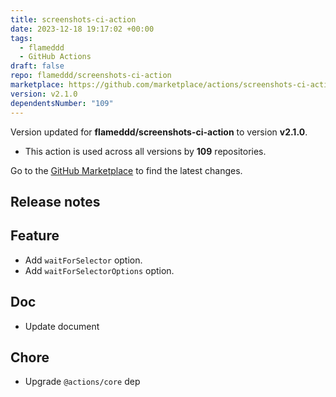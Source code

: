 ```yaml
---
title: screenshots-ci-action
date: 2023-12-18 19:17:02 +00:00
tags:
  - flameddd
  - GitHub Actions
draft: false
repo: flameddd/screenshots-ci-action
marketplace: https://github.com/marketplace/actions/screenshots-ci-action
version: v2.1.0
dependentsNumber: "109"
---
```



Version updated for **flameddd/screenshots-ci-action** to version **v2.1.0**.
- This action is used across all versions by **109** repositories.

Go to the [GitHub Marketplace](https://github.com/marketplace/actions/screenshots-ci-action) to find the latest changes.

## Release notes

## Feature
- Add `waitForSelector` option.
- Add `waitForSelectorOptions` option.

## Doc
- Update document

## Chore
- Upgrade `@actions/core` dep

